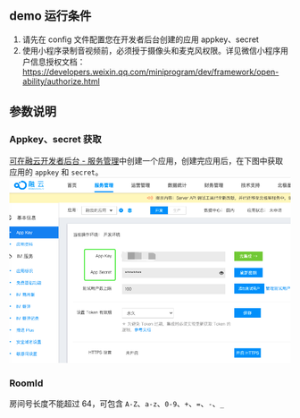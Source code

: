 ## demo 运行条件
1. 请先在 config 文件配置您在开发者后台创建的应用 appkey、secret
2. 使用小程序录制音视频前，必须授于摄像头和麦克风权限。详见微信小程序用户信息授权文档：
https://developers.weixin.qq.com/miniprogram/dev/framework/open-ability/authorize.html


## 参数说明

### Appkey、secret 获取

[可在融云开发者后台 - 服务管理](https://developer.rongcloud.cn/app/appService/8zkf1JD8NLF0gxOV3S0NuA)中创建一个应用，创建完应用后，在下图中获取应用的 `appkey` 和 `secret`。
![](./base64.png)

### RoomId

房间号长度不能超过 64，可包含 `A-Z`、`a-z`、`0-9`、`+`、`=`、`-`、`_`